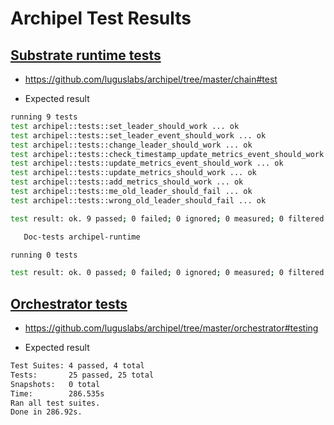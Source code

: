 # Archipel Test Results

## [Substrate runtime tests](https://github.com/luguslabs/archipel/tree/master/chain#test)

- https://github.com/luguslabs/archipel/tree/master/chain#test

- Expected result

```bash
running 9 tests
test archipel::tests::set_leader_should_work ... ok
test archipel::tests::set_leader_event_should_work ... ok
test archipel::tests::change_leader_should_work ... ok
test archipel::tests::check_timestamp_update_metrics_event_should_work ... ok
test archipel::tests::update_metrics_event_should_work ... ok
test archipel::tests::update_metrics_should_work ... ok
test archipel::tests::add_metrics_should_work ... ok
test archipel::tests::me_old_leader_should_fail ... ok
test archipel::tests::wrong_old_leader_should_fail ... ok

test result: ok. 9 passed; 0 failed; 0 ignored; 0 measured; 0 filtered out

   Doc-tests archipel-runtime

running 0 tests

test result: ok. 0 passed; 0 failed; 0 ignored; 0 measured; 0 filtered out
```

## [Orchestrator tests](https://github.com/luguslabs/archipel/tree/master/chain#test)

- https://github.com/luguslabs/archipel/tree/master/orchestrator#testing

- Expected result

```bash
Test Suites: 4 passed, 4 total
Tests:       25 passed, 25 total
Snapshots:   0 total
Time:        286.535s
Ran all test suites.
Done in 286.92s.
```





